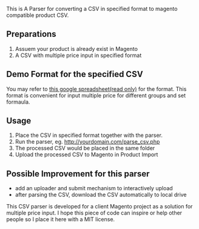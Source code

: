 This is A Parser for converting a CSV in specified format to magento compatible product CSV.

Preparations
------------
1. Assuem your product is already exist in Magento
2. A CSV with multiple price input in specified format

Demo Format for the specified CSV
---------------------------------
You may refer to [this google spreadsheet(read only)](http://goo.gl/eTHzn6) for the format.
This format is convenient for input multiple price for different groups and set formaula.

Usage
-----
1. Place the CSV in specified format together with the parser.
2. Run the parser, eg. http://yourdomain.com/parse_csv.php
3. The processed CSV would be placed in the same folder
4. Upload the processed CSV to Magento in Product Import

Possible Improvement for this parser
------------------------------------
* add an uploader and submit mechanism to interactively upload
* after parsing the CSV, download the CSV automatically to local drive

This CSV parser is developed for a client Magento project as a solution for multiple price input.
I hope this piece of code can inspire or help other people so I place it here with a MIT license.
